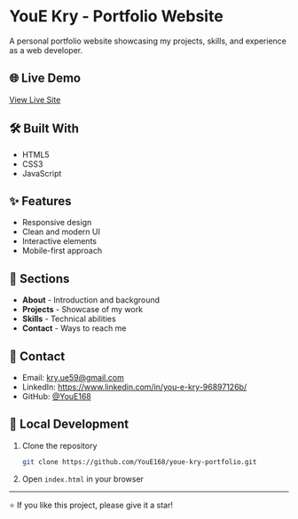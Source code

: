 # YouE Kry - Portfolio Website

A personal portfolio website showcasing my projects, skills, and experience as a web developer.

## 🌐 Live Demo
[View Live Site](https://youe168.github.io/youe-kry-portfolio/)

## 🛠️ Built With
- HTML5
- CSS3
- JavaScript

## ✨ Features
- Responsive design
- Clean and modern UI
- Interactive elements
- Mobile-first approach

## 🎯 Sections
- **About** - Introduction and background
- **Projects** - Showcase of my work
- **Skills** - Technical abilities
- **Contact** - Ways to reach me

## 📧 Contact
- Email: kry.ue59@gmail.com
- LinkedIn: https://www.linkedin.com/in/you-e-kry-96897126b/
- GitHub: [@YouE168](https://github.com/YouE168)

## 🔧 Local Development
1. Clone the repository
   ```bash
   git clone https://github.com/YouE168/youe-kry-portfolio.git
   ```
2. Open `index.html` in your browser

---
⭐ If you like this project, please give it a star!
